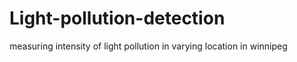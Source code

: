 # Light-pollution-detection
measuring intensity of light pollution in varying location in  winnipeg
